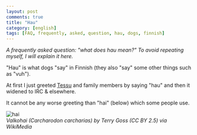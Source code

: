 ```yaml
---
layout: post
comments: true
title: "Hau"
category: [english]
tags: [FAQ, frequently, asked, question, hau, dogs, finnish]
---
```


*A frequently asked question: "what does hau mean?" To avoid repeating
 myself, I will explain it here.*

"Hau" is what dogs "say" in Finnish (they also "say" some other things such
as "vuh").

At first I just greeted [Tessu] and family members by saying "hau" and then
it widened to IRC & elsewhere.

[Tessu]:https://mikaela.info/r/tessu

It cannot be any worse greeting than "hai" (below) which some people use.

![hai](https://upload.wikimedia.org/wikipedia/commons/5/56/White_shark.jpg)
<br/>*Valkohai (Carcharodon carcharias) by Terry Goss (CC BY 2.5) via
WikiMedia*
